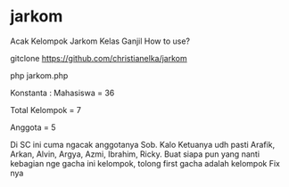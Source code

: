 # jarkom
Acak Kelompok Jarkom Kelas Ganjil
How to use? 

gitclone https://github.com/christianelka/jarkom

php jarkom.php

Konstanta : 
  Mahasiswa = 36
  
  Total Kelompok = 7
  
  Anggota = 5

Di SC ini cuma ngacak anggotanya Sob. 
Kalo Ketuanya udh pasti Arafik, Arkan, Alvin, Argya, Azmi, Ibrahim, Ricky.
Buat siapa pun yang nanti kebagian nge gacha ini kelompok, tolong first gacha adalah kelompok Fix nya
